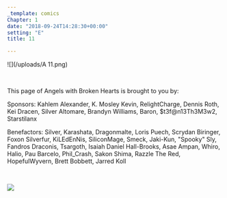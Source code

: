 ```yaml
---
_template: comics
Chapter: 1
date: "2018-09-24T14:28:30+00:00"
setting: "E"
title: 11

---
```

![](/uploads/A 11.png)

<br>

<p align="left">This page of Angels with Broken Hearts is brought to you by:</p>

<p align="left">Sponsors: Kahlem Alexander, K. Mosley Kevin, RelightCharge, Dennis Roth, Kei Dracen, Silver Altomare, Brandyn Williams, Baron, $t3f@n13Th3M3w2, Starstilanx </p>

<p align="left">Benefactors: Silver, Karashata, Dragonmalte, Loris Puech, Scrydan Biringer, Foxon Silverfur, KiLEdEnNis, SiliconMage, Smeck, Jaki-Kun, "Spooky" Sly, Fandros Draconis, Tsargoth, Isaiah Daniel Hall-Brooks, Asae Ampan, Whiro, Halio, Pau Barcelo, Phil_Crash, Sakon Shima, Razzle The Red, HopefulWyvern, Brett Bobbett, Jarred Koll </p> <br>

[![](/uploads/patreon-banner.jpg)](https://patreon.com/mbsaunders)
